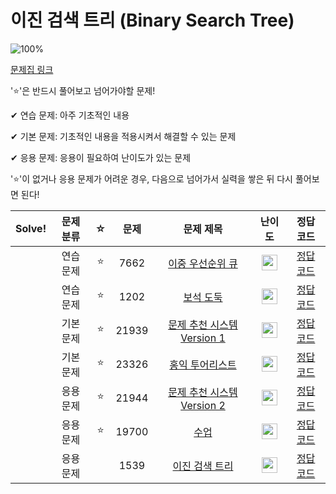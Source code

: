 # 이진 검색 트리 (Binary Search Tree)

![100%](https://progress-bar.dev/0/?scale=7&title=progress&width=500&color=babaca&suffix=/7)

[문제집 링크](https://www.acmicpc.net/workbook/view/9346)

'⭐️'은 반드시 풀어보고 넘어가야할 문제!

✔ 연습 문제: 아주 기초적인 내용

✔ 기본 문제: 기초적인 내용을 적용시켜서 해결할 수 있는 문제

✔ 응용 문제: 응용이 필요하여 난이도가 있는 문제


'⭐️'이 없거나 응용 문제가 어려운 경우, 다음으로 넘어가서 실력을 쌓은 뒤 다시 풀어보면 된다!

| Solve! | 문제 분류 | ☆ | 문제 | 문제 제목 | 난이도 | 정답 코드 |
| :--: | :--: | :--: | :--: | :--: | :--: | :--: |
|| 연습 문제 | ⭐️ | 7662 | [이중 우선순위 큐](https://www.acmicpc.net/problem/7662) | <img height="25px" width="25px" src="https://static.solved.ac/tier_small/12.svg"/> | [정답 코드](../0x13_BinarySearchTree/7662.cpp) |
|| 연습 문제 | ⭐️ | 1202 | [보석 도둑](https://www.acmicpc.net/problem/1202) | <img height="25px" width="25px" src="https://static.solved.ac/tier_small/14.svg"/> | [정답 코드](../0x13_BinarySearchTree/1202.cpp) |
|| 기본 문제 | ⭐️ | 21939 | [문제 추천 시스템 Version 1](https://www.acmicpc.net/problem/21939) | <img height="25px" width="25px" src="https://static.solved.ac/tier_small/12.svg"/> | [정답 코드](../0x13_BinarySearchTree/21939.cpp) |
|| 기본 문제 | ⭐️ | 23326 | [홍익 투어리스트](https://www.acmicpc.net/problem/23326) | <img height="25px" width="25px" src="https://static.solved.ac/tier_small/13.svg"/> | [정답 코드](../0x13_BinarySearchTree/23326.cpp) |
|| 응용 문제 | ⭐️ | 21944 | [문제 추천 시스템 Version 2](https://www.acmicpc.net/problem/21944) | <img height="25px" width="25px" src="https://static.solved.ac/tier_small/14.svg"/> | [정답 코드](../0x13_BinarySearchTree/21944.cpp) |
|| 응용 문제 | ⭐️ | 19700 | [수업](https://www.acmicpc.net/problem/19700) | <img height="25px" width="25px" src="https://static.solved.ac/tier_small/15.svg"/> | [정답 코드](../0x13_BinarySearchTree/19700cpp) |
|| 응용 문제 || 1539 | [이진 검색 트리](https://www.acmicpc.net/problem/1539) | <img height="25px" width="25px" src="https://static.solved.ac/tier_small/16.svg"/> | [정답 코드](../0x13_BinarySearchTree/1539.cpp) |